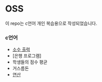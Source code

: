 # OSS
이 repo는 c언어 개인 복습용으로 작성되었습니다.

### c언어
- [소수 출력](prime.c)
- [은행 프로그램]
- 학생들의 점수 평균
- 거스름돈
- [연산](dustks.c)

